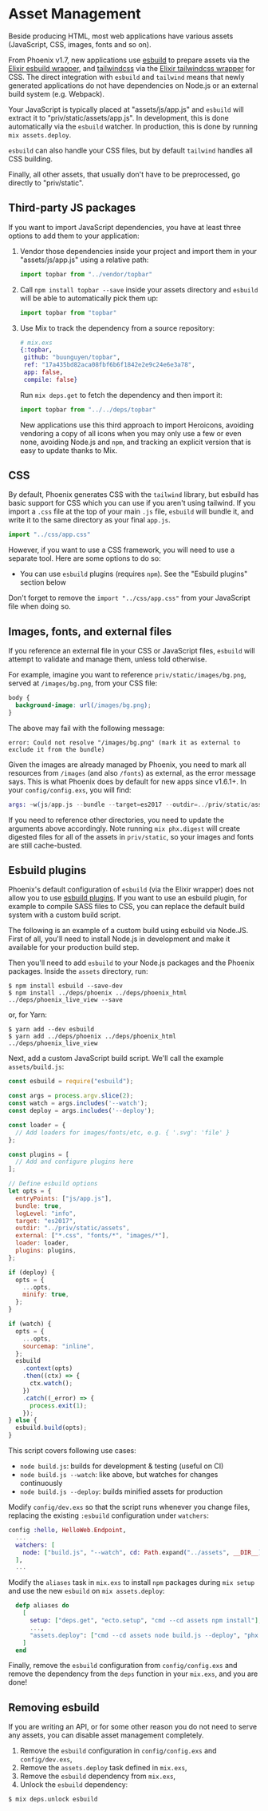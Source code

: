 # Asset Management

Beside producing HTML, most web applications have various assets (JavaScript, CSS, images, fonts and so on).

From Phoenix v1.7, new applications use [esbuild](https://esbuild.github.io/) to prepare assets via the [Elixir esbuild wrapper](https://github.com/phoenixframework/esbuild), and [tailwindcss](https://tailwindcss.com) via the [Elixir tailwindcss wrapper](https://github.com/phoenixframework/tailwind) for CSS. The direct integration with `esbuild` and `tailwind` means that newly generated applications do not have dependencies on Node.js or an external build system (e.g. Webpack).

Your JavaScript is typically placed at "assets/js/app.js" and `esbuild` will extract it to "priv/static/assets/app.js". In development, this is done automatically via the `esbuild` watcher. In production, this is done by running `mix assets.deploy`.

`esbuild` can also handle your CSS files, but by default `tailwind` handles all CSS building.

Finally, all other assets, that usually don't have to be preprocessed, go directly to "priv/static".

## Third-party JS packages

If you want to import JavaScript dependencies, you have at least three options to add them to your application:

1. Vendor those dependencies inside your project and import them in your "assets/js/app.js" using a relative path:

   ```js
   import topbar from "../vendor/topbar"
   ```

2. Call `npm install topbar --save` inside your assets directory and `esbuild` will be able to automatically pick them up:

   ```js
   import topbar from "topbar"
   ```

3. Use Mix to track the dependency from a source repository:

   ```elixir
   # mix.exs
   {:topbar,
    github: "buunguyen/topbar",
    ref: "17a435bd82aca08fbf6b6f1842e2e9c24e6e3a78",
    app: false,
    compile: false}
   ```

   Run `mix deps.get` to fetch the dependency and then import it:

   ```js
   import topbar from "../../deps/topbar"
   ```

   New applications use this third approach to import Heroicons, avoiding
   vendoring a copy of all icons when you may only use a few or even none,
   avoiding Node.js and `npm`, and tracking an explicit version that is easy to
   update thanks to Mix.

## CSS

By default, Phoenix generates CSS with the `tailwind` library, but esbuild has basic support for CSS which you can use if you aren't using tailwind. If you import a `.css` file at the top of your main `.js` file, `esbuild` will bundle it, and write it to the same directory as your final `app.js`.

```js
import "../css/app.css"
```

However, if you want to use a CSS framework, you will need to use a separate tool. Here are some options to do so:

  * You can use `esbuild` plugins (requires `npm`). See the "Esbuild plugins" section below

Don't forget to remove the `import "../css/app.css"` from your JavaScript file when doing so.

## Images, fonts, and external files

If you reference an external file in your CSS or JavaScript files, `esbuild` will attempt to validate and manage them, unless told otherwise.

For example, imagine you want to reference `priv/static/images/bg.png`, served at `/images/bg.png`, from your CSS file:

```css
body {
  background-image: url(/images/bg.png);
}
```

The above may fail with the following message:

```text
error: Could not resolve "/images/bg.png" (mark it as external to exclude it from the bundle)
```

Given the images are already managed by Phoenix, you need to mark all resources from `/images` (and also `/fonts`) as external, as the error message says. This is what Phoenix does by default for new apps since v1.6.1+. In your `config/config.exs`, you will find:

```elixir
args: ~w(js/app.js --bundle --target=es2017 --outdir=../priv/static/assets --external:/fonts/* --external:/images/*),
```

If you need to reference other directories, you need to update the arguments above accordingly. Note running `mix phx.digest` will create digested files for all of the assets in `priv/static`, so your images and fonts are still cache-busted.

## Esbuild plugins

Phoenix's default configuration of `esbuild` (via the Elixir wrapper) does not allow you to use [esbuild plugins](https://esbuild.github.io/plugins/). If you want to use an esbuild plugin, for example to compile SASS files to CSS, you can replace the default build system with a custom build script.

The following is an example of a custom build using esbuild via Node.JS. First of all, you'll need to install Node.js in development and make it available for your production build step.

Then you'll need to add `esbuild` to your Node.js packages and the Phoenix packages. Inside the `assets` directory, run:

```console
$ npm install esbuild --save-dev
$ npm install ../deps/phoenix ../deps/phoenix_html ../deps/phoenix_live_view --save
```

or, for Yarn:

```console
$ yarn add --dev esbuild
$ yarn add ../deps/phoenix ../deps/phoenix_html ../deps/phoenix_live_view
```

Next, add a custom JavaScript build script. We'll call the example `assets/build.js`:

```js
const esbuild = require("esbuild");

const args = process.argv.slice(2);
const watch = args.includes('--watch');
const deploy = args.includes('--deploy');

const loader = {
  // Add loaders for images/fonts/etc, e.g. { '.svg': 'file' }
};

const plugins = [
  // Add and configure plugins here
];

// Define esbuild options
let opts = {
  entryPoints: ["js/app.js"],
  bundle: true,
  logLevel: "info",
  target: "es2017",
  outdir: "../priv/static/assets",
  external: ["*.css", "fonts/*", "images/*"],
  loader: loader,
  plugins: plugins,
};

if (deploy) {
  opts = {
    ...opts,
    minify: true,
  };
}

if (watch) {
  opts = {
    ...opts,
    sourcemap: "inline",
  };
  esbuild
    .context(opts)
    .then((ctx) => {
      ctx.watch();
    })
    .catch((_error) => {
      process.exit(1);
    });
} else {
  esbuild.build(opts);
}
```

This script covers following use cases:

- `node build.js`: builds for development & testing (useful on CI)
- `node build.js --watch`: like above, but watches for changes continuously
- `node build.js --deploy`: builds minified assets for production

Modify `config/dev.exs` so that the script runs whenever you change files, replacing the existing `:esbuild` configuration under `watchers`:

```elixir
config :hello, HelloWeb.Endpoint,
  ...
  watchers: [
    node: ["build.js", "--watch", cd: Path.expand("../assets", __DIR__)]
  ],
  ...
```

Modify the `aliases` task in `mix.exs` to install `npm` packages during `mix setup` and use the new `esbuild` on `mix assets.deploy`:

```elixir
  defp aliases do
    [
      setup: ["deps.get", "ecto.setup", "cmd --cd assets npm install"],
      ...,
      "assets.deploy": ["cmd --cd assets node build.js --deploy", "phx.digest"]
    ]
  end
```

Finally, remove the `esbuild` configuration from `config/config.exs` and remove the dependency from the `deps` function in your `mix.exs`, and you are done!

## Removing esbuild

If you are writing an API, or for some other reason you do not need to serve any assets, you can disable asset management completely.

1. Remove the `esbuild` configuration in `config/config.exs` and `config/dev.exs`,
2. Remove the `assets.deploy` task defined in `mix.exs`,
3. Remove the `esbuild` dependency from `mix.exs`,
4. Unlock the `esbuild` dependency:

```console
$ mix deps.unlock esbuild
```
